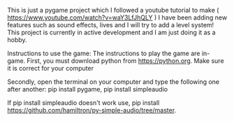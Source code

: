 This is just a pygame project which I followed a youtube tutorial to make ( https://www.youtube.com/watch?v=waY3LfJhQLY )
I have been adding new features such as sound effects, lives and I will try to add a level system!
This project is currently in active development and I am just doing it as a hobby.


Instructions to use the game: 
The instructions to play the game are in-game.
First, you must download python from https://python.org.
Make sure it is correct for your computer

Secondly, open the terminal on your computer and type the following one after another:
pip install pygame,
pip install simpleaudio

If pip install simpleaudio doesn't work use, pip install https://github.com/hamiltron/py-simple-audio/tree/master.




